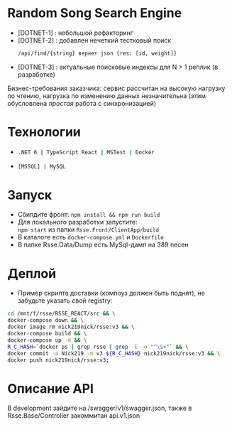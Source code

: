 # Random Song Search Engine 
* [DOTNET-1] : небольшой рефакторинг   
* [DOTNET-2] : добавлен нечеткий тестковый поиск  
  ```bash
  /api/find/{string} вернет json {res: [id, weight]}
  ```  
* [DOTNET-3] : актуальные поисковые индексы для N > 1 реплик (в разработке)

Бизнес-требования заказчика: сервис рассчитан на высокую нагрузку по чтению, 
нагрузка по изменению данных незначительна (этим обусловлена *простая* работа с синхронизацией)

# Технологии
* ```bash
  .NET 6 | TypeScript React | MSTest | Docker
  ```    
* ```bash
  [MSSQL] | MySQL
  ```
# Запуск
* Сбилдите фронт: ```npm install && npm run build```  
* Для локального разработки запустите:  
  ```npm start``` из папки ```Rsse.Front/ClientApp/build```  
* В каталоге есть ```docker-compose.yml``` и ```Dockerfile```
* В папке Rsse.Data/Dump есть MySql-дамп на 389 песен

# Деплой
* Пример скрипта доставки (компоуз должен быть поднят), не забудьте указать свой registry:
```bash
cd /mnt/f/rsse/RSSE_REACT/src && \
docker-compose down && \
docker image rm nick219nick/rsse:v3 && \
docker-compose build && \
docker-compose up -d && \
R_C_HASH=`docker ps | grep rsse | grep -E -o "^\S+"` && \
docker commit -a Nick219 -m v3 ${R_C_HASH} nick219nick/rsse:v3 && \
docker push nick219nick/rsse:v3;
```

# Описание API

В development зайдите на /swagger/v1/swagger.json, также в Rsse.Base/Controller закоммитан api.v1.json
